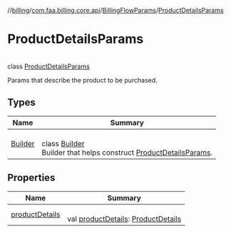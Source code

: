 //[billing](../../../../index.md)/[com.faa.billing.core.api](../../index.md)/[BillingFlowParams](../index.md)/[ProductDetailsParams](index.md)

# ProductDetailsParams

\
class [ProductDetailsParams](index.md)

Params that describe the product to be purchased.

## Types

| Name | Summary |
|---|---|
| [Builder](-builder/index.md) | <br>class [Builder](-builder/index.md)<br>Builder that helps construct [ProductDetailsParams](index.md). |

## Properties

| Name | Summary |
|---|---|
| [productDetails](product-details.md) | <br>val [productDetails](product-details.md): [ProductDetails](../../-product-details/index.md) |
